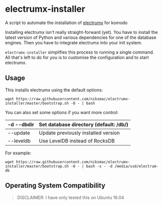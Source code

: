 # electrumx-installer

A script to automate the installation of [electrumx](https://github.com/cipig/electrumx/tree/kmdassets) for komodo

Installing electrumx isn't really straight-forward (yet). You have to install the latest version of Python and various dependencies for
one of the database engines. Then you have to integrate electrumx into your init system.

`electrumx-installer` simplifies this process to running a single command. All that's left to do for you
is to customise the configuration and to start electrumx.

## Usage

This installs electrumx using the default options:

    wget https://raw.githubusercontent.com/niksmac/electrumx-installer/master/bootstrap.sh -O - | bash

You can also set some options if you want more control:

| -d --dbdir | Set database directory (default: /db/) |
| ---------- | -------------------------------------- |
| --update   | Update previously installed version    |
| --leveldb  | Use LevelDB instead of RocksDB         |

For example:

    wget https://raw.githubusercontent.com/niksmac/electrumx-installer/master/bootstrap.sh -O - | bash -s - -d /media/ssd/electrum-db

## Operating System Compatibility

> DISCLAIMER: I have only tested this on Ubuntu 16.04
